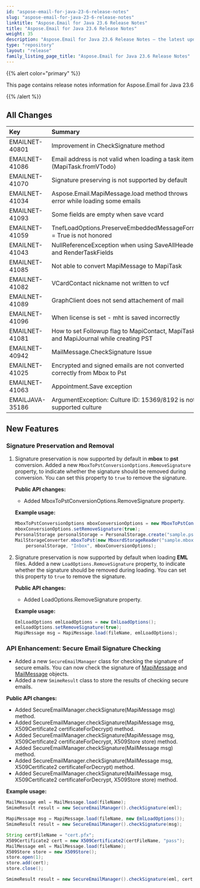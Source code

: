 ```yaml
---
id: "aspose-email-for-java-23-6-release-notes"
slug: "aspose-email-for-java-23-6-release-notes"
linktitle: "Aspose.Email for Java 23.6 Release Notes"
title: "Aspose.Email for Java 23.6 Release Notes"
weight: 35
description: "Aspose.Email for Java 23.6 Release Notes – the latest updates and fixes."
type: "repository"
layout: "release"
family_listing_page_title: "Aspose.Email for Java 23.6 Release Notes"
---
```


{{% alert color="primary" %}}

This page contains release notes information for Aspose.Email for Java 23.6

{{% /alert %}}

## **All Changes**

|**Key**|**Summary**|**Category**|
| :- | :- | :- |
|EMAILNET-40801|Improvement in CheckSignature method|Feature|
|EMAILNET-41086|Email address is not valid when loading a task item (MapiTask.fromVTodo)|Enhancement|
|EMAILNET-41070|Signature preserving is not supported by default|Enhancement|
|EMAILNET-41034|Aspose.Email.MapiMessage.load method throws error while loading some emails|Bug|
|EMAILNET-41093|Some fields are empty when save vcard|Bug|
|EMAILNET-41059|TnefLoadOptions.PreserveEmbeddedMessageFormat = True is not honored|Bug|
|EMAILNET-41043|NullReferenceException when using SaveAllHeaders and RenderTaskFields|Bug|
|EMAILNET-41085|Not able to convert MapiMessage to MapiTask|Bug|
|EMAILNET-41082|VCardContact nickname not written to vcf|Bug|
|EMAILNET-41089|GraphClient does not send attachement of mail|Bug|
|EMAILNET-41096|When license is set - mht is saved incorrectly|Bug|
|EMAILNET-41081|How to set Followup flag to MapiContact, MapiTask and MapiJournal while creating PST|Bug|
|EMAILNET-40942|MailMessage.CheckSignature Issue|Bug|
|EMAILNET-41025|Encrypted and signed emails are not converted correctly from Mbox to Pst|Bug|
|EMAILNET-41063|Appointment.Save exception|Bug|
|EMAILJAVA-35186|ArgumentException: Culture ID: 15369/8192 is not a supported culture|Bug|

## **New Features**

### **Signature Preservation and Removal**

1. Signature preservation is now supported by default in **mbox** to **pst** conversion.
   Added a new `MboxToPstConversionOptions.RemoveSignature` property, to indicate whether the signature should be removed during conversion. You can set this property to `true` to remove the signature.
   
   **Public API changes:**
   
    - Added MboxToPstConversionOptions.RemoveSignature property.
   
   **Example usage:**
   
   ```java
   MboxToPstConversionOptions mboxConversionOptions = new MboxToPstConversionOptions();
   mboxConversionOptions.setRemoveSignature(true);
   PersonalStorage personalStorage = PersonalStorage.create("sample.pst", FileFormatVersion.Unicode);
   MailStorageConverter.mboxToPst(new MboxrdStorageReader("sample.mbox", new MboxLoadOptions()),
       personalStorage, "Inbox", mboxConversionOptions);
   ```
   
2. Signature preservation is now supported by default when loading **EML** files.
   Added a new `LoadOptions.RemoveSignature` property, to indicate whether the signature should be removed during loading. You can set this property to `true` to remove the signature.
   
   **Public API changes:**
   
   - Added LoadOptions.RemoveSignature property.
   
   **Example usage:**
   
   ```java
   EmlLoadOptions emlLoadOptions = new EmlLoadOptions();
   emlLoadOptions.setRemoveSignature(true);
   MapiMessage msg = MapiMessage.load(fileName, emlLoadOptions);
   ```
   
### **API Enhancement: Secure Email Signature Checking**

- Added a new `SecureEmailManager` class for checking the signature of secure emails.
   You can now check the signature of [MapiMessage](https://reference.aspose.com/email/java/com.aspose.email/mapimessage/) and [MailMessage](https://reference.aspose.com/email/java/com.aspose.email/mailmessage/) objects.
- Added a new `SmimeResult` class to store the results of checking secure emails.

**Public API changes:**
 - Added SecureEmailManager.checkSignature(MapiMessage msg) method.
 - Added SecureEmailManager.checkSignature(MapiMessage msg, X509Certificate2 certificateForDecrypt) method.
 - Added SecureEmailManager.checkSignature(MapiMessage msg, X509Certificate2 certificateForDecrypt, X509Store store) method.
 - Added SecureEmailManager.checkSignature(MailMessage msg) method.
 - Added SecureEmailManager.checkSignature(MailMessage msg, X509Certificate2 certificateForDecrypt) method.
 - Added SecureEmailManager.checkSignature(MailMessage msg, X509Certificate2 certificateForDecrypt, X509Store store) method.

**Example usage:**

```java
MailMessage eml = MailMessage.load(fileName);
SmimeResult result = new SecureEmailManager().checkSignature(eml);
```
```java
MapiMessage msg = MapiMessage.load(fileName, new EmlLoadOptions());
SmimeResult result = new SecureEmailManager().checkSignature(msg);
```
```java
String certFileName = "cert.pfx";
X509Certificate2 cert = new X509Certificate2(certFileName, "pass");
MailMessage eml = MailMessage.load(fileName);
X509Store store = new X509Store();
store.open(1);
store.add(cert);
store.close();

SmimeResult result = new SecureEmailManager().checkSignature(eml, cert, store);
```
